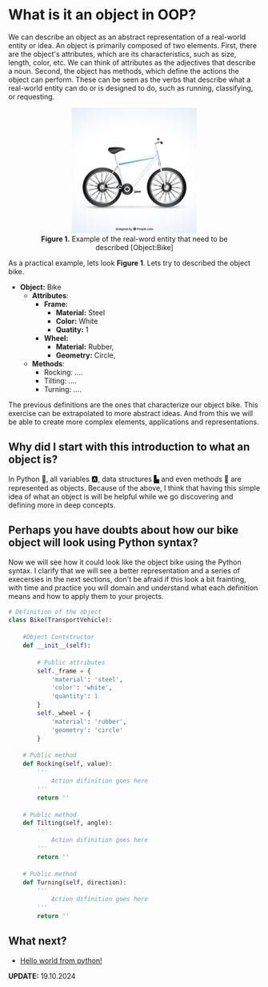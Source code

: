 # What is it an object in OOP?

We can describe an object as an abstract representation of a real-world entity or idea. An object is primarily composed of two elements. First, there are the object's attributes, which are its characteristics, such as size, length, color, etc. We can think of attributes as the adjectives that describe a noun. Second, the object has methods, which define the actions the object can perform. These can be seen as the verbs that describe what a real-world entity can do or is designed to do, such as running, classifying, or requesting.


<center>
    <figure>
        <img src='image/14438-NPMCGK.jpg' width=250 height=250 />
        <figcaption> <strong>Figure 1.</strong> Example of the real-word entity that need to be described [Object:Bike] </figcaption>
    </figure>
</center>

As a practical example, lets look **Figure 1**. Lets try to described the object bike.


* **Object:** Bike 
    * **Attributes**: 
        * **Frame:**
            * **Material:** Steel
            * **Color:** White 
            * **Quatity:** 1
        * **Wheel:**
            * **Material:** Rubber, 
            * **Geometry:** Circle, 
    * **Methods**:
        * Rocking: ....
        * Tilting: ....
        * Turning: ....

The previous definitions are the ones that characterize our object bike. This exercise can be extrapolated to more abstract ideas. And from this we will be able to create more complex elements, applications and representations. 

## Why did I start with this introduction to what an object is?

In Python :snake:, all variables :a:, data structures &#x02599; and even methods &#x1F504; are represented as objects. Because of the above, I think that having this simple idea of what an object is will be helpful while we go discovering and defining more in deep concepts. 

## Perhaps you have doubts about how our bike object will look using Python syntax?

Now we will see how it could look like the object bike using the Python syntax. I clarify that we will see a better representation and a series of execersies in the next sections, don't be afraid if this look a bit frainting, with time and practice you will domain and understand what each definition means and how to apply them to your projects.

```python
# Definition of the object
class Bike(TransportVehicle):
    
    #Object Contstructor
    def __init__(self):

        # Public attributes 
        self._frame = {
            'material': 'steel',
            'color': 'white',
            'quantity': 1
        }
        self._wheel = {
            'material': 'rubber',
            'geometry': 'circle'
        }
    
    # Public method
    def Rocking(self, value): 
        '''
            Action difinition goes here
        '''
        return ''

    # Public method
    def Tilting(self, angle):
        '''
            Action difinition goes here
        '''
        return ''

    # Public method
    def Turning(self, direction):
        '''
            Action difinition goes here
        '''
        return ''
```

## What next?
* [Hello world from python!](https://github.com/jrojas9206/workshop_pythonCV/tree/main/section_1_pythonIntroduction/s1d1-introductionScript)

**UPDATE:** 19.10.2024